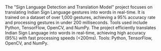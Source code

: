 The "Sign Language Detection and Translation Model" project focuses on translating Indian Sign Language gestures into words in real-time. It is trained on a dataset of over 1,000 gestures, achieving a 95% accuracy rate and processing gestures in under 200 milliseconds. Tools used include Python, TensorFlow, OpenCV, and NumPy.
The project efficiently translates Indian Sign Language into words in real-time, achieving high accuracy (95%) with fast processing speeds (<200ms). Tools: Python, TensorFlow, OpenCV, and NumPy.  
